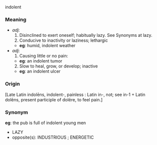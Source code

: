 indolent
### Meaning
+ _adj_:
   1. Disinclined to exert oneself; habitually lazy. See Synonyms at lazy.
   2. Conducive to inactivity or laziness; lethargic
    + __eg__: humid, indolent weather
+ _adj_: 
   1. Causing little or no pain:
    + __eg__: an indolent tumor
   2. Slow to heal, grow, or develop; inactive
    + __eg__: an indolent ulcer

### Origin

[Late Latin indolēns, indolent-, painless : Latin in-, not; see in-1 + Latin dolēns, present participle of dolēre, to feel pain.]

### Synonym

__eg__: the pub is full of indolent young men

+ LAZY
+ opposite(s): INDUSTRIOUS ; ENERGETIC


